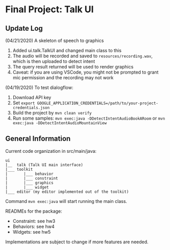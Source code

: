 # Final Project: Talk UI

## Update Log

(04/21/2020) A skeleton of speech to graphics

1. Added ui.talk.TalkUI and changed main class to this
2. The audio will be recorded and saved to `resources/recording.wav`, which is then uploaded to detect intent
3. The query result returned will be used to render graphics
4. Caveat: if you are using VSCode, you might not be prompted to grant mic permission and the recording may not work

(04/19/2020) To test dialogflow:

1. Download API key
2. Set `export GOOGLE_APPLICATION_CREDENTIALS=/path/to/your-project-credentials.json`
3. Build the project by `mvn clean verify`
4. Run some samples: `mvn exec:java -DDetectIntentAudioBookARoom` or `mvn exec:java -DDetectIntentAudioMountainView`

## General Information

Current code organization in src/main/java:
```
ui
|__  talk (Talk UI main interface)
|___ toolkit
|       |___ behavior
|       |___ constraint
|       |___ graphics
|       |___ widget
|___ editor (my editor implemented out of the toolkit)
```

Command `mvn exec:java` will start running the main class.

READMEs for the package:

- Constraint: see hw3
- Behaviors: see hw4
- Widgets: see hw5

Implementations are subject to change if more features are needed.
